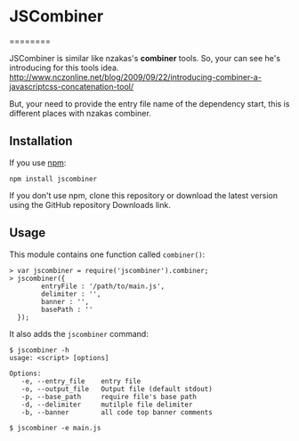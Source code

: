 # JSCombiner
========

JSCombiner is similar like nzakas's **combiner** tools.
So, your can see he's introducing for this tools idea.
<http://www.nczonline.net/blog/2009/09/22/introducing-combiner-a-javascriptcss-concatenation-tool/>

But, your need to provide the entry file name of the dependency start, this is different places with nzakas combiner.

## Installation

If you use [npm](https://github.com/isaacs/npm):

    npm install jscombiner

If you don't use npm, clone this repository or download the latest version using the GitHub repository Downloads link.

## Usage

This module contains one function called `combiner()`:

    > var jscombiner = require('jscombiner').combiner;
    > jscombiner({
			entryFile : '/path/to/main.js',
			delimiter : '',
			banner : '',
			basePath : '' 
      });

It also adds the `jscombiner` command:

    $ jscombiner -h
    usage: <script> [options]

	Options:
	   -e, --entry_file    entry file
	   -o, --output_file   Output file (default stdout)
	   -p, --base_path     require file's base path
	   -d, --delimiter     mutilple file delimiter
	   -b, --banner        all code top banner comments

    $ jscombiner -e main.js 



